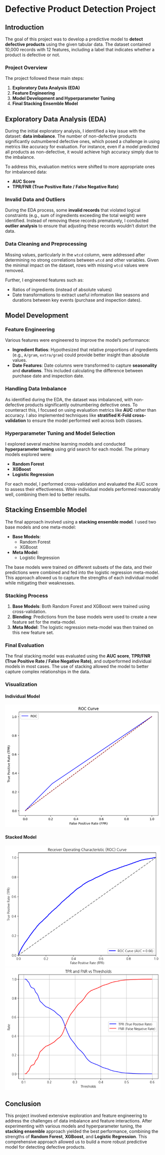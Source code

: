# Defective Product Detection Project

## Introduction
The goal of this project was to develop a predictive model to **detect defective products** using the given tabular data. The dataset contained 10,000 records with 12 features, including a label that indicates whether a product is defective or not.

### Project Overview
The project followed these main steps:
1. **Exploratory Data Analysis (EDA)**
2. **Feature Engineering**
3. **Model Development and Hyperparameter Tuning**
4. **Final Stacking Ensemble Model**

## Exploratory Data Analysis (EDA)
During the initial exploratory analysis, I identified a key issue with the dataset: **data imbalance**. The number of non-defective products significantly outnumbered defective ones, which posed a challenge in using metrics like accuracy for evaluation. For instance, even if a model predicted all products as non-defective, it would achieve high accuracy simply due to the imbalance.

To address this, evaluation metrics were shifted to more appropriate ones for imbalanced data:
- **AUC Score**
- **TPR/FNR (True Positive Rate / False Negative Rate)**

### Invalid Data and Outliers
During the EDA process, some **invalid records** that violated logical constraints (e.g., sum of ingredients exceeding the total weight) were identified. Instead of removing these records prematurely, I conducted **outlier analysis** to ensure that adjusting these records wouldn’t distort the data.

### Data Cleaning and Preprocessing
Missing values, particularly in the `wtcd` column, were addressed after determining no strong correlations between `wtcd` and other variables. Given the minimal impact on the dataset, rows with missing `wtcd` values were removed.

Further, I engineered features such as:
- Ratios of ingredients (instead of absolute values)
- Date transformations to extract useful information like seasons and durations between key events (purchase and inspection dates).

## Model Development

### Feature Engineering
Various features were engineered to improve the model’s performance:
- **Ingredient Ratios**: Hypothesized that relative proportions of ingredients (e.g., `A/gram`, `extra/gram`) could provide better insight than absolute values.
- **Date Features**: Date columns were transformed to capture **seasonality** and **durations**. This included calculating the difference between purchase date and inspection date.

### Handling Data Imbalance
As identified during the EDA, the dataset was imbalanced, with non-defective products significantly outnumbering defective ones. To counteract this, I focused on using evaluation metrics like **AUC** rather than accuracy. I also implemented techniques like **stratified K-Fold cross-validation** to ensure the model performed well across both classes.

### Hyperparameter Tuning and Model Selection
I explored several machine learning models and conducted **hyperparameter tuning** using grid search for each model. The primary models explored were:
- **Random Forest**
- **XGBoost**
- **Logistic Regression**

For each model, I performed cross-validation and evaluated the AUC score to assess their effectiveness. While individual models performed reasonably well, combining them led to better results.

## Stacking Ensemble Model
The final approach involved using a **stacking ensemble model**. I used two base models and one meta-model:
- **Base Models**:
  - Random Forest
  - XGBoost
- **Meta Model**:
  - Logistic Regression

The base models were trained on different subsets of the data, and their predictions were combined and fed into the logistic regression meta-model. This approach allowed us to capture the strengths of each individual model while mitigating their weaknesses.

### Stacking Process
1. **Base Models**: Both Random Forest and XGBoost were trained using cross-validation.
2. **Blending**: Predictions from the base models were used to create a new feature set for the meta-model.
3. **Meta Model**: The logistic regression meta-model was then trained on this new feature set.

### Final Evaluation
The final stacking model was evaluated using the **AUC score**, **TPR/FNR (True Positive Rate / False Negative Rate)**, and outperformed individual models in most cases. The use of stacking allowed the model to better capture complex relationships in the data.

### Visualization
#### Individual Model
![Ind._AUC](/image/singlemodel_roc.png)
#### Stacked Model
![Stk.AUC](/image/roc_curve.png)
![Stk.TF](/image/tpr_fnr.png)


## Conclusion
This project involved extensive exploration and feature engineering to address the challenges of data imbalance and feature interactions. After experimenting with various models and hyperparameter tuning, the **stacking ensemble** approach yielded the best performance, combining the strengths of **Random Forest**, **XGBoost**, and **Logistic Regression**. This comprehensive approach allowed us to build a more robust predictive model for detecting defective products.

